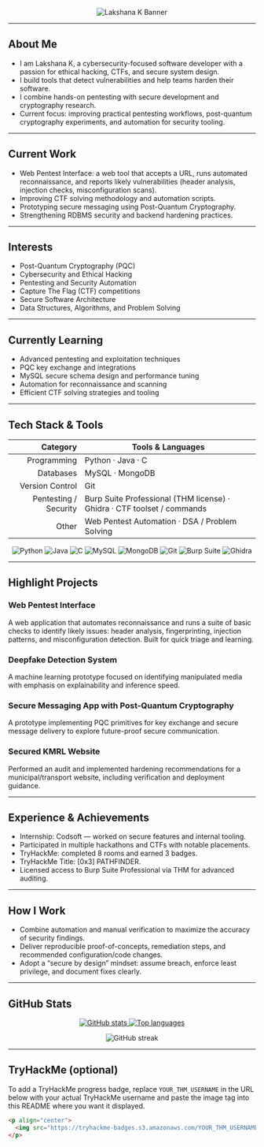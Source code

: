 <!-- BANNER -->
<p align="center">
  <img src="https://capsule-render.vercel.app/api?type=waving&height=160&color=gradient&text=Lakshana%20K&fontAlign=50&fontAlignY=35&fontColor=FFFFFF&desc=Cybersecurity%20Enthusiast%20%7C%20Software%20Developer%20%7C%20Problem%20Solver&descAlign=50&descAlignY=55" alt="Lakshana K Banner" />
</p>

---

## About Me

- I am Lakshana K, a cybersecurity-focused software developer with a passion for ethical hacking, CTFs, and secure system design.
- I build tools that detect vulnerabilities and help teams harden their software.
- I combine hands-on pentesting with secure development and cryptography research.
- Current focus: improving practical pentesting workflows, post-quantum cryptography experiments, and automation for security tooling.

---

## Current Work

- Web Pentest Interface: a web tool that accepts a URL, runs automated reconnaissance, and reports likely vulnerabilities (header analysis, injection checks, misconfiguration scans).
- Improving CTF solving methodology and automation scripts.
- Prototyping secure messaging using Post-Quantum Cryptography.
- Strengthening RDBMS security and backend hardening practices.

---

## Interests

- Post-Quantum Cryptography (PQC)  
- Cybersecurity and Ethical Hacking  
- Pentesting and Security Automation  
- Capture The Flag (CTF) competitions  
- Secure Software Architecture  
- Data Structures, Algorithms, and Problem Solving

---

## Currently Learning

- Advanced pentesting and exploitation techniques  
- PQC key exchange and integrations  
- MySQL secure schema design and performance tuning  
- Automation for reconnaissance and scanning  
- Efficient CTF solving strategies and tooling

---

## Tech Stack & Tools

| Category               | Tools & Languages |
|-----------------------:|-------------------|
| Programming            | Python · Java · C |
| Databases              | MySQL · MongoDB   |
| Version Control        | Git               |
| Pentesting / Security  | Burp Suite Professional (THM license) · Ghidra · CTF toolset / commands |
| Other                  | Web Pentest Automation · DSA / Problem Solving |

<p align="center">
  <img src="https://img.shields.io/badge/Python-%233776AB.svg?logo=python&logoColor=white" alt="Python" />
  <img src="https://img.shields.io/badge/Java-%23ED8B00.svg?logo=java&logoColor=white" alt="Java" />
  <img src="https://img.shields.io/badge/C-%23007ACC.svg?logo=c&logoColor=white" alt="C" />
  <img src="https://img.shields.io/badge/MySQL-%2300f.svg?logo=mysql&logoColor=white" alt="MySQL" />
  <img src="https://img.shields.io/badge/MongoDB-%2347A248.svg?logo=mongodb&logoColor=white" alt="MongoDB" />
  <img src="https://img.shields.io/badge/Git-%23F05032.svg?logo=git&logoColor=white" alt="Git" />
  <img src="https://img.shields.io/badge/Burp%20Suite-FF6C37?logo=burpsuite&logoColor=white" alt="Burp Suite" />
  <img src="https://img.shields.io/badge/Ghidra-6DB33F?logo=ghidra&logoColor=white" alt="Ghidra" />
</p>

---

## Highlight Projects

### Web Pentest Interface
A web application that automates reconnaissance and runs a suite of basic checks to identify likely issues: header analysis, fingerprinting, injection patterns, and misconfiguration detection. Built for quick triage and learning.

### Deepfake Detection System
A machine learning prototype focused on identifying manipulated media with emphasis on explainability and inference speed.

### Secure Messaging App with Post-Quantum Cryptography
A prototype implementing PQC primitives for key exchange and secure message delivery to explore future-proof secure communication.

### Secured KMRL Website
Performed an audit and implemented hardening recommendations for a municipal/transport website, including verification and deployment guidance.

---

## Experience & Achievements

- Internship: Codsoft — worked on secure features and internal tooling.  
- Participated in multiple hackathons and CTFs with notable placements.  
- TryHackMe: completed 8 rooms and earned 3 badges.  
- TryHackMe Title: [0x3] PATHFINDER.  
- Licensed access to Burp Suite Professional via THM for advanced auditing.

---

## How I Work

- Combine automation and manual verification to maximize the accuracy of security findings.  
- Deliver reproducible proof-of-concepts, remediation steps, and recommended configuration/code changes.  
- Adopt a “secure by design” mindset: assume breach, enforce least privilege, and document fixes clearly.

---

## GitHub Stats

<p align="center">
  <a href="https://github.com/Lakshana-K-1907">
    <img src="https://github-readme-stats.vercel.app/api?username=Lakshana-K-1907&show_icons=true&theme=radical&hide_border=true" alt="GitHub stats" />
  </a>
  <a href="https://github.com/Lakshana-K-1907">
    <img src="https://github-readme-stats.vercel.app/api/top-langs/?username=Lakshana-K-1907&layout=compact&theme=radical&hide_border=true" alt="Top languages" />
  </a>
</p>

<p align="center">
  <img src="https://github-readme-streak-stats.herokuapp.com/?user=Lakshana-K-1907&theme=radical&hide_border=true" alt="GitHub streak" />
</p>

---

## TryHackMe (optional)
To add a TryHackMe progress badge, replace `YOUR_THM_USERNAME` in the URL below with your actual TryHackMe username and paste the image tag into this README where you want it displayed.

```md
<p align="center">
  <img src="https://tryhackme-badges.s3.amazonaws.com/YOUR_THM_USERNAME.png" alt="TryHackMe progress" />
</p>
